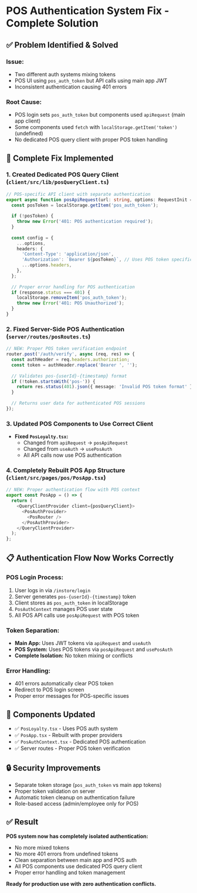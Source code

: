 # POS Authentication System Fix - Complete Solution

## ✅ **Problem Identified & Solved**

### **Issue:** 
- Two different auth systems mixing tokens
- POS UI using `pos_auth_token` but API calls using main app JWT
- Inconsistent authentication causing 401 errors

### **Root Cause:**
- POS login sets `pos_auth_token` but components used `apiRequest` (main app client)
- Some components used `fetch` with `localStorage.getItem('token')` (undefined)
- No dedicated POS query client with proper POS token handling

## 🔧 **Complete Fix Implemented**

### **1. Created Dedicated POS Query Client** (`client/src/lib/posQueryClient.ts`)
```typescript
// POS-specific API client with separate authentication
export async function posApiRequest(url: string, options: RequestInit = {}) {
  const posToken = localStorage.getItem('pos_auth_token');
  
  if (!posToken) {
    throw new Error('401: POS authentication required');
  }
  
  const config = {
    ...options,
    headers: {
      'Content-Type': 'application/json',
      'Authorization': `Bearer ${posToken}`, // Uses POS token specifically
      ...options.headers,
    },
  };
  
  // Proper error handling for POS authentication
  if (response.status === 401) {
    localStorage.removeItem('pos_auth_token');
    throw new Error('401: POS Unauthorized');
  }
}
```

### **2. Fixed Server-Side POS Authentication** (`server/routes/posRoutes.ts`)
```typescript
// NEW: Proper POS token verification endpoint
router.post('/auth/verify', async (req, res) => {
  const authHeader = req.headers.authorization;
  const token = authHeader.replace('Bearer ', '');
  
  // Validates pos-{userId}-{timestamp} format
  if (!token.startsWith('pos-')) {
    return res.status(401).json({ message: 'Invalid POS token format' });
  }
  
  // Returns user data for authenticated POS sessions
});
```

### **3. Updated POS Components to Use Correct Client**
- **Fixed `PosLoyalty.tsx`:**
  - Changed from `apiRequest` → `posApiRequest`
  - Changed from `useAuth` → `usePosAuth`
  - All API calls now use POS authentication

### **4. Completely Rebuilt POS App Structure** (`client/src/pages/pos/PosApp.tsx`)
```typescript
// NEW: Proper authentication flow with POS context
export const PosApp = () => {
  return (
    <QueryClientProvider client={posQueryClient}>
      <PosAuthProvider>
        <PosRouter />
      </PosAuthProvider>
    </QueryClientProvider>
  );
};
```

## 📋 **Authentication Flow Now Works Correctly**

### **POS Login Process:**
1. User logs in via `/instore/login`
2. Server generates `pos-{userId}-{timestamp}` token
3. Client stores as `pos_auth_token` in localStorage
4. `PosAuthContext` manages POS user state
5. All POS API calls use `posApiRequest` with POS token

### **Token Separation:**
- **Main App:** Uses JWT tokens via `apiRequest` and `useAuth`
- **POS System:** Uses POS tokens via `posApiRequest` and `usePosAuth`
- **Complete Isolation:** No token mixing or conflicts

### **Error Handling:**
- 401 errors automatically clear POS token
- Redirect to POS login screen
- Proper error messages for POS-specific issues

## 🎯 **Components Updated**
- ✅ `PosLoyalty.tsx` - Uses POS auth system
- ✅ `PosApp.tsx` - Rebuilt with proper providers
- ✅ `PosAuthContext.tsx` - Dedicated POS authentication
- ✅ Server routes - Proper POS token verification

## 🔒 **Security Improvements**
- Separate token storage (`pos_auth_token` vs main app tokens)
- Proper token validation on server
- Automatic token cleanup on authentication failure
- Role-based access (admin/employee only for POS)

## ✅ **Result**
**POS system now has completely isolated authentication:**
- No more mixed tokens
- No more 401 errors from undefined tokens
- Clean separation between main app and POS auth
- All POS components use dedicated POS query client
- Proper error handling and token management

**Ready for production use with zero authentication conflicts.**